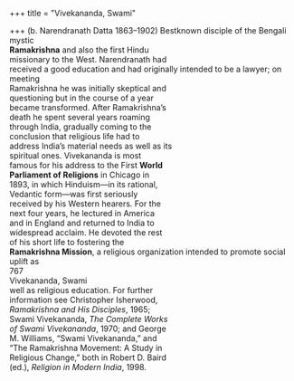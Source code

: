+++
title = "Vivekananda, Swami"

+++
(b. Narendranath Datta 1863–1902) Bestknown disciple of the Bengali mystic  
**Ramakrishna** and also the first Hindu  
missionary to the West. Narendranath had  
received a good education and had originally intended to be a lawyer; on meeting  
Ramakrishna he was initially skeptical and  
questioning but in the course of a year  
became transformed. After Ramakrishna’s  
death he spent several years roaming  
through India, gradually coming to the  
conclusion that religious life had to  
address India’s material needs as well as its  
spiritual ones. Vivekananda is most  
famous for his address to the First **World**  
**Parliament of Religions** in Chicago in  
1893, in which Hinduism—in its rational,  
Vedantic form—was first seriously  
received by his Western hearers. For the  
next four years, he lectured in America  
and in England and returned to India to  
widespread acclaim. He devoted the rest  
of his short life to fostering the  
**Ramakrishna Mission**, a religious organization intended to promote social uplift as  
767  
Vivekananda, Swami  
well as religious education. For further  
information see Christopher Isherwood,  
*Ramakrishna and His Disciples*, 1965;  
Swami Vivekananda, *The Complete Works*  
*of Swami Vivekananda*, 1970; and George  
M. Williams, “Swami Vivekananda,” and  
“The Ramakrishna Movement: A Study in  
Religious Change,” both in Robert D. Baird  
(ed.), *Religion in Modern India*, 1998.